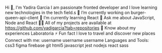Hi 👋, I'm Yadira Garcia
I am passionate fronted developer and I love learning new technologies in the tech field.s
🔭 I’m currently working on burger-queen-api-client
🌱 I’m currently learning React
💬 Ask me about JavaScript, Node and React
👨‍💻 All of my projects are available at https://github.com/yadigarcia?tab=repositories
📄 Know about my experiences Laboratoria
⚡ Fun fact I love to travel and discover new places
Connect with me:
username
username
username
Languages and Tools:
css3
figma
firebase
git
html5
javascript
jest
nodejs
react
sass
